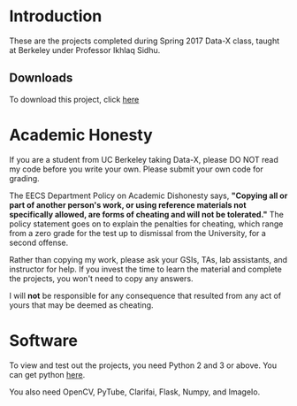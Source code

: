 # Introduction
These are the projects completed during Spring 2017 Data-X class, taught at Berkeley under Professor Ikhlaq Sidhu.


## Downloads ##
To download this project, click [here](http://tugan0329.bitbucket.io/downloads/datax/datax-projects.zip)

# Academic Honesty
If you are a student from UC Berkeley taking Data-X, please DO NOT read my code before you write your own.
Please submit your own code for grading.

The EECS Department Policy on Academic Dishonesty says, **"Copying all or part of another person's work, or using reference materials not specifically allowed, are forms of cheating and will not be tolerated."** 
The policy statement goes on to explain the penalties for cheating, which range from a zero grade for the test up to dismissal from the University, for a second offense.

Rather than copying my work, please ask your GSIs, TAs, lab assistants, and instructor for help. If you invest the time to learn the material and complete the projects, you won't need to copy any answers.

I will **not** be responsible for any consequence that resulted from any act of yours that may be deemed as cheating.

# Software
To view and test out the projects, you need Python 2 and 3 or above. You can get python [here](https://www.python.org/downloads/release/python-343/). 

You also need OpenCV, PyTube, Clarifai, Flask, Numpy, and ImageIo.